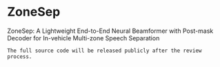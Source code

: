 # ZoneSep

ZoneSep: A Lightweight End-to-End Neural Beamformer with Post-mask Decoder for In-vehicle Multi-zone Speech Separation

```
The full source code will be released publicly after the review process.
```
